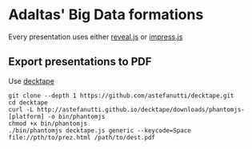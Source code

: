 # Adaltas' Big Data formations

Every presentation uses either [reveal.js](https://github.com/hakimel/reveal.js/) or [impress.js](https://github.com/impress/impress.js)

## Export presentations to PDF

Use [decktape](https://github.com/astefanutti/decktape)

```
git clone --depth 1 https://github.com/astefanutti/decktape.git
cd decktape
curl -L http://astefanutti.github.io/decktape/downloads/phantomjs-[platform] -o bin/phantomjs
chmod +x bin/phantomjs
./bin/phantomjs decktape.js generic --keycode=Space file://pth/to/prez.html /path/to/dest.pdf
```
